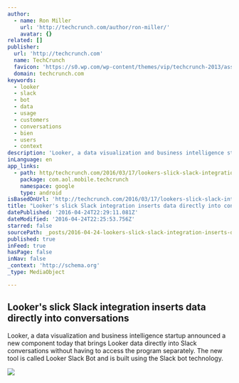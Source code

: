```yaml
---
author:
  - name: Ron Miller
    url: 'http://techcrunch.com/author/ron-miller/'
    avatar: {}
related: []
publisher:
  url: 'http://techcrunch.com'
  name: TechCrunch
  favicon: 'https://s0.wp.com/wp-content/themes/vip/techcrunch-2013/assets/images/favicon.ico'
  domain: techcrunch.com
keywords:
  - looker
  - slack
  - bot
  - data
  - usage
  - customers
  - conversations
  - bien
  - users
  - context
description: 'Looker, a data visualization and business intelligence startup announced a new component today that brings Looker data directly into Slack conversations without having to access the program separately. The new tool is called Looker Slack Bot and is built using the Slack bot technology.'
inLanguage: en
app_links:
  - path: http/techcrunch.com/2016/03/17/lookers-slick-slack-integration-inserts-data-into-conversations/
    package: com.aol.mobile.techcrunch
    namespace: google
    type: android
isBasedOnUrl: 'http://techcrunch.com/2016/03/17/lookers-slick-slack-integration-inserts-data-into-conversations/'
title: "Looker's slick Slack integration inserts data directly into conversations"
datePublished: '2016-04-24T22:29:11.081Z'
dateModified: '2016-04-24T22:25:53.756Z'
starred: false
sourcePath: _posts/2016-04-24-lookers-slick-slack-integration-inserts-data-directly-into.md
published: true
inFeed: true
hasPage: false
inNav: false
_context: 'http://schema.org'
_type: MediaObject

---
```

<article style=""><h1>Looker's slick Slack integration inserts data directly into conversations</h1><p>Looker, a data visualization and business intelligence startup announced a new component today that brings Looker data directly into Slack conversations without having to access the program separately. The new tool is called Looker Slack Bot and is built using the Slack bot technology.</p><img src="https://tctechcrunch2011.files.wordpress.com/2016/03/shutterstock_340401950.jpg?w=764&amp;h=400&amp;crop=1" /></article>